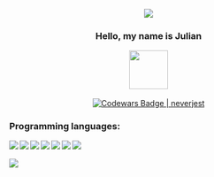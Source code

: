 <p align="center">
<img src="https://miro.medium.com/max/1400/0*fhD5MEN7pMqfC1Am.gif"/>
</p align="center">

<div align="center">
  <h3>Hello, my name is Julian</p>
  <img src="https://media0.giphy.com/media/yffcyK7QjVe60ZnlGg/giphy.gif?cid=790b76110576524269eed2e3ad2549d59c6b7aa343ec735a&rid=giphy.gif&ct=s" width="70" height="70"/> 
</div align="center">

<div align="center">
  
  <a href="">[![Codewars Badge | neverjest](https://www.codewars.com/users/neverjest/badges/small)](https://www.codewars.com/users/neverjest)</a>

</div>
<!-- [![Codewars Badge | neverjest](https://www.codewars.com/users/neverjest/badges/small)](https://www.codewars.com/users/neverjest) -->


<h3 align="left">Programming languages:</h3>
<img src="https://img.shields.io/badge/Python-14354C?style=for-the-badge&logo=python&logoColor=white" align='left'/>
<img src="https://img.shields.io/badge/MySQL-00000F?style=for-the-badge&logo=mysql&logoColor=white"/>
<img src="https://img.shields.io/badge/HTML5-E34F26?style=for-the-badge&logo=html5&logoColor=white" align='left'/>
<img src="https://img.shields.io/badge/CSS3-1572B6?style=for-the-badge&logo=css3&logoColor=white" align='left'/>
<img src="https://img.shields.io/badge/JavaScript-F7DF1E?style=for-the-badge&logo=javascript&logoColor=black" align='left'/>
<img src="https://img.shields.io/badge/Node.js-43853D?style=for-the-badge&logo=node.js&logoColor=white" align='left'/>
<img src="https://img.shields.io/badge/Express.js-404D59?style=for-the-badge" align='left'/>
<br></br>
<img src="https://img.shields.io/badge/React_Native-20232A?style=for-the-badge&logo=react&logoColor=61DAFB" align='left'/>



